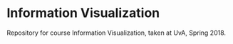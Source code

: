 # Information Visualization

Repository for course Information Visualization, taken at UvA, Spring 2018.
